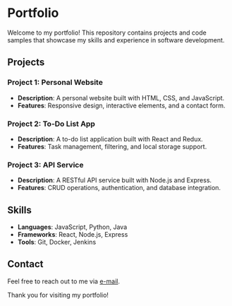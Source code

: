 ﻿# Portfolio
Welcome to my portfolio! This repository contains projects and code samples that showcase my skills and experience in software development.

## Projects

### Project 1: Personal Website
- **Description**: A personal website built with HTML, CSS, and JavaScript.
- **Features**: Responsive design, interactive elements, and a contact form.

### Project 2: To-Do List App
- **Description**: A to-do list application built with React and Redux.
- **Features**: Task management, filtering, and local storage support.

### Project 3: API Service
- **Description**: A RESTful API service built with Node.js and Express.
- **Features**: CRUD operations, authentication, and database integration.

## Skills
- **Languages**: JavaScript, Python, Java
- **Frameworks**: React, Node.js, Express
- **Tools**: Git, Docker, Jenkins

## Contact
Feel free to reach out to me via [e-mail](mailto:achouri.aissa@outlook.com).

Thank you for visiting my portfolio!
